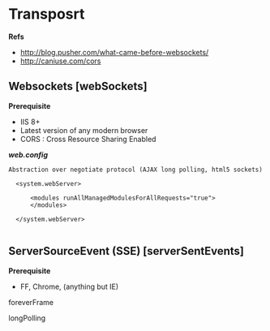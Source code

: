 Transposrt
==========

**Refs**

- http://blog.pusher.com/what-came-before-websockets/
- http://caniuse.com/cors




Websockets [webSockets]
-----------------------

**Prerequisite**

- IIS 8+
- Latest version of any modern browser
- CORS : Cross Resource Sharing Enabled

***web.config***

```
Abstraction over negotiate protocol (AJAX long polling, html5 sockets)

  <system.webServer>

      <modules runAllManagedModulesForAllRequests="true">
      </modules>
    
  </system.webServer>
  
```

ServerSourceEvent (SSE) [serverSentEvents]
------------------------------------------

**Prerequisite**

- FF, Chrome, (anything but IE)





foreverFrame


longPolling
